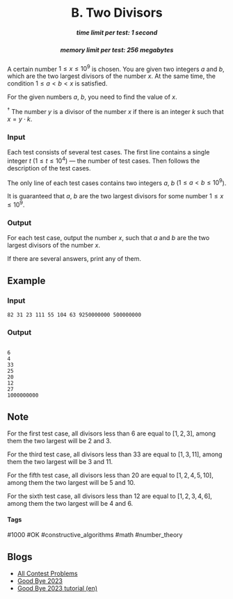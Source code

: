 <h1 style='text-align: center;'> B. Two Divisors</h1>

<h5 style='text-align: center;'>time limit per test: 1 second</h5>
<h5 style='text-align: center;'>memory limit per test: 256 megabytes</h5>

A certain number $1 \le x \le 10^9$ is chosen. You are given two integers $a$ and $b$, which are the two largest divisors of the number $x$. At the same time, the condition $1 \le a < b < x$ is satisfied.

For the given numbers $a$, $b$, you need to find the value of $x$.

$^{\dagger}$ The number $y$ is a divisor of the number $x$ if there is an integer $k$ such that $x = y \cdot k$.

### Input

Each test consists of several test cases. The first line contains a single integer $t$ ($1 \le t \le 10^4$) — the number of test cases. Then follows the description of the test cases.

The only line of each test cases contains two integers $a$, $b$ ($1 \le a < b \le 10^9$).

It is guaranteed that $a$, $b$ are the two largest divisors for some number $1 \le x \le 10^9$.

### Output

For each test case, output the number $x$, such that $a$ and $b$ are the two largest divisors of the number $x$.

If there are several answers, print any of them.

## Example

### Input


```text
82 31 23 111 55 104 63 9250000000 500000000
```
### Output

```text

6
4
33
25
20
12
27
1000000000

```
## Note

For the first test case, all divisors less than $6$ are equal to $[1, 2, 3]$, among them the two largest will be $2$ and $3$.

For the third test case, all divisors less than $33$ are equal to $[1, 3, 11]$, among them the two largest will be $3$ and $11$.

For the fifth test case, all divisors less than $20$ are equal to $[1, 2, 4, 5, 10]$, among them the two largest will be $5$ and $10$.

For the sixth test case, all divisors less than $12$ are equal to $[1, 2, 3, 4, 6]$, among them the two largest will be $4$ and $6$.



#### Tags 

#1000 #OK #constructive_algorithms #math #number_theory 

## Blogs
- [All Contest Problems](../Good_Bye_2023.md)
- [Good Bye 2023](../blogs/Good_Bye_2023.md)
- [Good Bye 2023 tutorial (en)](../blogs/Good_Bye_2023_tutorial_(en).md)
